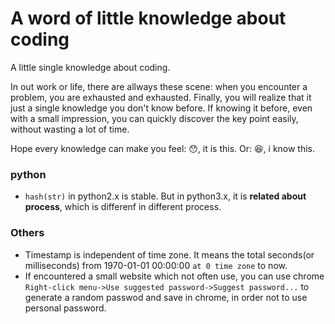 # A word of little knowledge about coding

A little single knowledge about coding.

In out work or life, there are allways these scene: when you encounter a problem, you are exhausted and exhausted. Finally, you will realize that it just a single knowledge you don't know before. If knowing it before, even with a small impression, you can quickly discover the key point easily, without wasting a lot of time.

Hope every knowledge can make you feel: 😯, it is this. Or: 😆, i know this.

### python

- `hash(str)` in python2.x is stable. But in python3.x, it is **related about process**, which is differenf in different process.

### Others

- Timestamp is independent of time zone. It means the total seconds(or milliseconds) from 1970-01-01 00:00:00 `at 0 time zone` to now.
- If encountered a small website which not often use, you can use chrome `Right-click menu->Use suggested password->Suggest password...` to generate a random passwod and save in chrome, in order not to use personal password.



